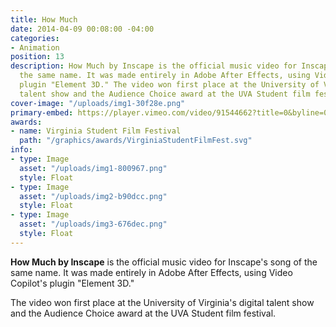 ```yaml
---
title: How Much
date: 2014-04-09 00:08:00 -04:00
categories:
- Animation
position: 13
description: How Much by Inscape is the official music video for Inscape's song of
  the same name. It was made entirely in Adobe After Effects, using Video Copilot's
  plugin "Element 3D." The video won first place at the University of Virginia's digital
  talent show and the Audience Choice award at the UVA Student film festival.
cover-image: "/uploads/img1-30f28e.png"
primary-embed: https://player.vimeo.com/video/91544662?title=0&byline=0&portrait=0
awards:
- name: Virginia Student Film Festival
  path: "/graphics/awards/VirginiaStudentFilmFest.svg"
info:
- type: Image
  asset: "/uploads/img1-800967.png"
  style: Float
- type: Image
  asset: "/uploads/img2-b90dcc.png"
  style: Float
- type: Image
  asset: "/uploads/img3-676dec.png"
  style: Float
---
```


**How Much by Inscape** is the official music video for Inscape's song of the same name. It was made entirely in Adobe After Effects, using Video Copilot's plugin "Element 3D."

The video won first place at the University of Virginia's digital talent show and the Audience Choice award at the UVA Student film festival.
